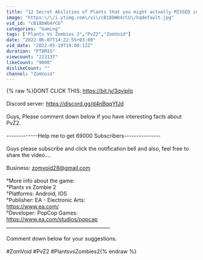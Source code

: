 ```yaml
---
title: "12 Secret Abilities of Plants that you might actually MISSED in PvZ 2"
image: "https:\/\/i.ytimg.com\/vi\/cB18bWb4rCU\/hqdefault.jpg"
vid_id: "cB18bWb4rCU"
categories: "Gaming"
tags: ["Plants Vs Zombies 2","PvZ2","ZomVoid"]
date: "2022-06-07T14:22:55+03:00"
vid_date: "2022-05-19T10:00:12Z"
duration: "PT8M1S"
viewcount: "213137"
likeCount: "9000"
dislikeCount: ""
channel: "ZomVoid"
---
```

{% raw %}DONT CLICK THIS: <a rel="nofollow" target="blank" href="https://bit.ly/3qvipIq">https://bit.ly/3qvipIq</a><br /><br />Discord server: <a rel="nofollow" target="blank" href="https://discord.gg/d4nBqqYfJd">https://discord.gg/d4nBqqYfJd</a><br /><br />Guys, Please comment down below if you have interesting facts about PvZ2.<br /><br />-------------Help me to get 69000 Subscribers---------------<br /><br />Guys please subscribe and click the notification bell and also, feel free to share the video.... <br /><br />Business: zomvoid28@gmail.com<br /><br />°More info about the game:<br /> °Plants vs Zombie 2<br /> °Platforms: Android, IOS<br /> °Publisher: EA - Electronic Arts:<br />   <a rel="nofollow" target="blank" href="https://www.ea.com/">https://www.ea.com/</a><br /> °Developer: PopCop Games:                                             <br />   <a rel="nofollow" target="blank" href="https://www.ea.com/studios/popcap">https://www.ea.com/studios/popcap</a>     ___________________________________________<br /><br />Comment down below for your suggestions.<br /><br />#ZomVoid #PvZ2 #PlantsvsZombies2{% endraw %}
